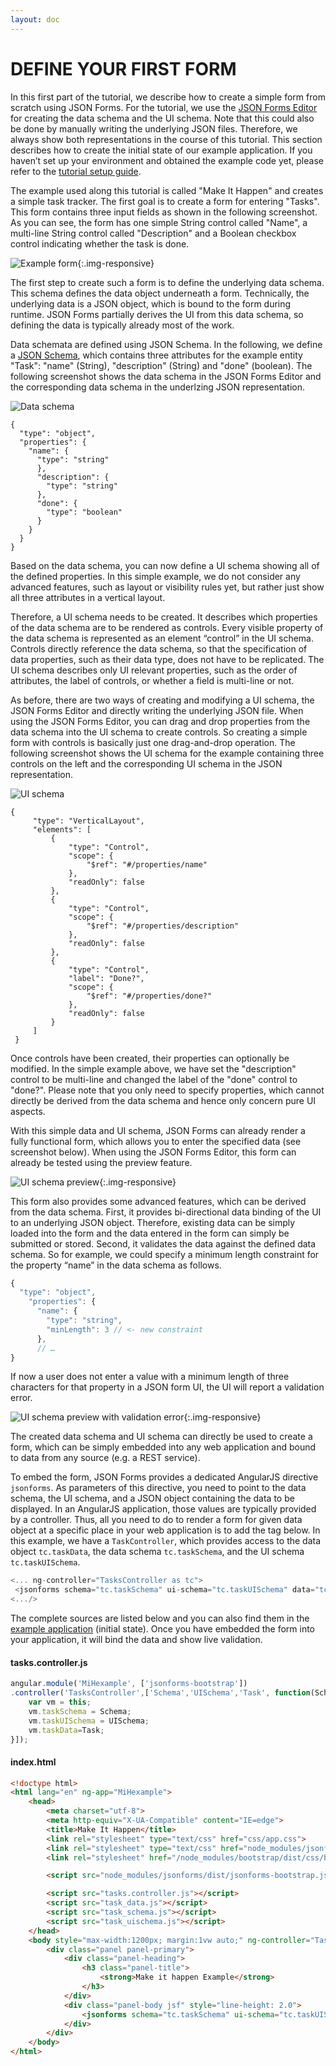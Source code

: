 ```yaml
---
layout: doc
---
```

DEFINE YOUR FIRST FORM
======================

In this first part of the tutorial, we describe how to create a simple form from scratch using JSON Forms. For the tutorial, we use the [JSON Forms Editor](#/docs/jsonformseditor) for creating the data schema and the UI schema. Note that this could also be done by manually writing the underlying JSON files. Therefore, we always show both representations in the course of this tutorial. This section describes how to create the initial state of our example application. If you haven’t set up your environment and obtained the example code yet, please refer to the [tutorial setup guide](#/docs/setup).

The example used along this tutorial is called "Make It Happen" and creates a simple task tracker. The first goal is to create a form for entering "Tasks". This form contains three input fields as shown in the following screenshot. As you can see, the form has one simple String control called "Name", a multi-line String control called "Description" and a Boolean checkbox control indicating whether the task is done.

![Example form](images/docs/firstform.form.png){:.img-responsive}

The first step to create such a form is to define the underlying data schema. This schema defines the data object underneath a form. Technically, the underlying data is a JSON object, which is bound to the form during runtime. JSON Forms partially derives the UI from this data schema, so defining the data is typically already most of the work.

Data schemata are defined using JSON Schema. In the following, we define a [JSON Schema](http://spacetelescope.github.io/understanding-json-schema), which contains three attributes for the example entity "Task": "name" (String), "description" (String) and "done" (boolean). The following screenshot shows the data schema in the JSON Forms Editor and the corresponding data schema in the underlzing JSON representation.

<div class="row">
<div class="col-sm-2">
<img src="./images/docs/firstform.dataschema.png" alt="Data schema" class="img-responsive">
</div>
<div class="col-sm-10">
<pre class="highlight">
<code>{
  "type": "object",
  "properties": {
    "name": {
      "type": "string"
      },
      "description": {
        "type": "string"
      },
      "done": {
        "type": "boolean"
      }
    }
  }
}</code>
</pre>
</div>
</div>

Based on the data schema, you can now define a UI schema showing all of the defined properties. In this simple example, we do not consider any advanced features, such as layout or visibility rules yet, but rather just show all three attributes in a vertical layout.

Therefore, a UI schema needs to be created. It describes which properties of the data schema are to be rendered as controls. Every visible property of the data schema is represented as an element “control” in the UI schema. Controls directly reference the data schema, so that the specification of data properties, such as their data type, does not have to be replicated. The UI schema describes only UI relevant properties, such as the order of attributes, the label of controls, or whether a field is multi-line or not.

As before, there are two ways of creating and modifying a UI schema, the JSON Forms Editor and directly writing the underlying JSON file. When using the JSON Forms Editor, you can drag and drop properties from the data schema into the UI schema to create controls. So creating a simple form with controls is basically just one drag-and-drop operation. The following screenshot shows the UI schema for the example containing three controls on the left and the corresponding UI schema in the JSON representation.

<div class="row">
<div class="col-sm-2">
<img src="./images/docs/firstform.uischema.png" alt="UI schema" class="img-responsive">
</div>
<div class="col-sm-10">
<pre class="highlight">
<code>{
     "type": "VerticalLayout",
     "elements": [
         {
             "type": "Control",
             "scope": {
                 "$ref": "#/properties/name"
             },
             "readOnly": false
         },
         {
             "type": "Control",
             "scope": {
                 "$ref": "#/properties/description"
             },
             "readOnly": false
         },
         {
             "type": "Control",
             "label": "Done?",
             "scope": {
                 "$ref": "#/properties/done?"
             },
             "readOnly": false
         }
     ]
 }</code>
</pre>
</div>
</div>

 Once controls have been created, their properties can optionally be modified. In the simple example above, we have set the "description" control to be multi-line and changed the label of the "done" control to "done?". Please note that you only need to specify properties, which cannot directly be derived from the data schema and hence only concern pure UI aspects.

 With this simple data and UI schema, JSON Forms can already render a fully functional form, which allows you to enter the specified data (see screenshot below). When using the JSON Forms Editor, this form can already be tested using the preview feature.

 ![UI schema preview](images/docs/firstform.preview.png){:.img-responsive}

This form also provides some advanced features, which can be derived from the data schema. First, it provides bi-directional data binding of the UI to an underlying JSON object. Therefore, existing data can be simply loaded into the form and the data entered in the form can simply be submitted or stored. Second, it validates the data against the defined data schema. So for example, we could specify a minimum length constraint for the property “name” in the data schema as follows.

```javascript
{
  "type": "object",
    "properties": {
      "name": {
        "type": "string",
        "minLength": 3 // <- new constraint
      },
      // …
}
```

If now a user does not enter a value with a minimum length of three characters for that property in a JSON form UI, the UI will report a validation error.

![UI schema preview with validation error](images/docs/firstform.validationerror.png){:.img-responsive}

The created data schema and UI schema can directly be used to create a form, which can be simply embedded into any web application and bound to data from any source (e.g. a REST service).

To embed the form, JSON Forms provides a dedicated AngularJS directive `jsonforms`. As parameters of this directive, you need to point to the data schema, the UI schema, and a JSON object containing the data to be displayed. In an AngularJS application, those values are typically provided by a controller. Thus, all you need to do to render a form for given data object at a specific place in your web application is to add the tag below. In this example, we have a `TaskController`, which provides access to the data object `tc.taskData`, the data schema `tc.taskSchema`, and the UI schema `tc.taskUISchema`.

```javascript
<... ng-controller="TasksController as tc">
 <jsonforms schema="tc.taskSchema" ui-schema="tc.taskUISchema" data="tc.taskData"></jsonforms>
<.../>
```

The complete sources are listed below and you can also find them in the [example application](#/docs/setup) (initial state). Once you have embedded the form into your application, it will bind the data and show live validation.

#### tasks.controller.js

```javascript
angular.module('MiHexample', ['jsonforms-bootstrap'])
.controller('TasksController',['Schema','UISchema','Task', function(Schema,UISchema,Task) {
    var vm = this;
    vm.taskSchema = Schema;
    vm.taskUISchema = UISchema;
    vm.taskData=Task;
}]);
```

#### index.html

```html
<!doctype html>
<html lang="en" ng-app="MiHexample">
    <head>
        <meta charset="utf-8">
        <meta http-equiv="X-UA-Compatible" content="IE=edge">
        <title>Make It Happen</title>
        <link rel="stylesheet" type="text/css" href="css/app.css">
        <link rel="stylesheet" type="text/css" href="node_modules/jsonforms/dist/jsonforms-bootstrap.css">
        <link rel="stylesheet" href="/node_modules/bootstrap/dist/css/bootstrap.css"/>

        <script src="node_modules/jsonforms/dist/jsonforms-bootstrap.js"></script>

        <script src="tasks.controller.js"></script>
        <script src="task_data.js"></script>
        <script src="task_schema.js"></script>
        <script src="task_uischema.js"></script>
    </head>
    <body style="max-width:1200px; margin:1vw auto;" ng-controller="TasksController as tc">
        <div class="panel panel-primary">
            <div class="panel-heading">
                <h3 class="panel-title">
                    <strong>Make it happen Example</strong>
                </h3>
            </div>
            <div class="panel-body jsf" style="line-height: 2.0">
                <jsonforms schema="tc.taskSchema" ui-schema="tc.taskUISchema" data="tc.taskData"></jsonforms>
            </div>
        </div>
    </body>
</html>
```
